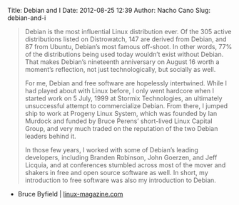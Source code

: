 Title: Debian and I
Date: 2012-08-25 12:39
Author: Nacho Cano
Slug: debian-and-i

> Debian is the most influential Linux distribution ever. Of the 305
> active distributions listed on Distrowatch, 147 are derived from
> Debian, and 87 from Ubuntu, Debian’s most famous off-shoot. In other
> words, 77% of the distributions being used today wouldn’t exist
> without Debian. That makes Debian’s nineteenth anniversary on August
> 16 worth a moment’s reflection, not just technologically, but socially
> as well.
>
> For me, Debian and free software are hopelessly intertwined. While I
> had played about with Linux before, I only went hardcore when I
> started work on 5 July, 1999 at Stormix Technologies, an ultimately
> unsuccessful attempt to commercialize Debian. From there, I jumped
> ship to work at Progeny Linux System, which was founded by Ian Murdock
> and funded by Bruce Perens’ short-lived Linux Capital Group, and very
> much traded on the reputation of the two Debian leaders behind it.
>
> In those few years, I worked with some of Debian’s leading developers,
> including Branden Robinson, John Goerzen, and Jeff Licquia, and at
> conferences stumbled across most of the mover and shakers in free and
> open source software as well. In short, my introduction to free
> software was also my introduction to Debian.

- Bruce Byfield | [linux-magazine.com][]

  [linux-magazine.com]: http://www.linux-magazine.com/Online/Blogs/Off-the-Beat-Bruce-Byfield-s-Blog/Debian-and-I
    "Debian and I"
